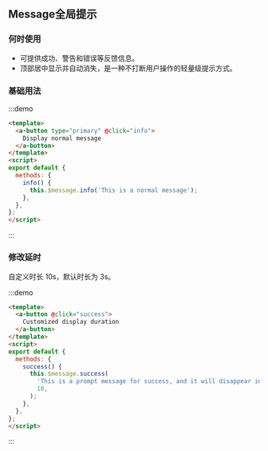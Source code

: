 ## Message全局提示
  
<!-- 详细文档见[Ant-Design-Vue Message](https://antdv.com/components/message-cn/) -->
### 何时使用
+ 可提供成功、警告和错误等反馈信息。
+ 顶部居中显示并自动消失，是一种不打断用户操作的轻量级提示方式。

### 基础用法
  
:::demo
```html
<template>
  <a-button type="primary" @click="info">
    Display normal message
  </a-button>
</template>
<script>
export default {
  methods: {
    info() {
      this.$message.info('This is a normal message');
    },
  },
};
</script>
```
:::

### 修改延时

自定义时长 10s，默认时长为 3s。

:::demo
```html
<template>
  <a-button @click="success">
    Customized display duration
  </a-button>
</template>
<script>
export default {
  methods: {
    success() {
      this.$message.success(
        'This is a prompt message for success, and it will disappear in 10 seconds',
        10,
      );
    },
  },
};
</script>
```
:::